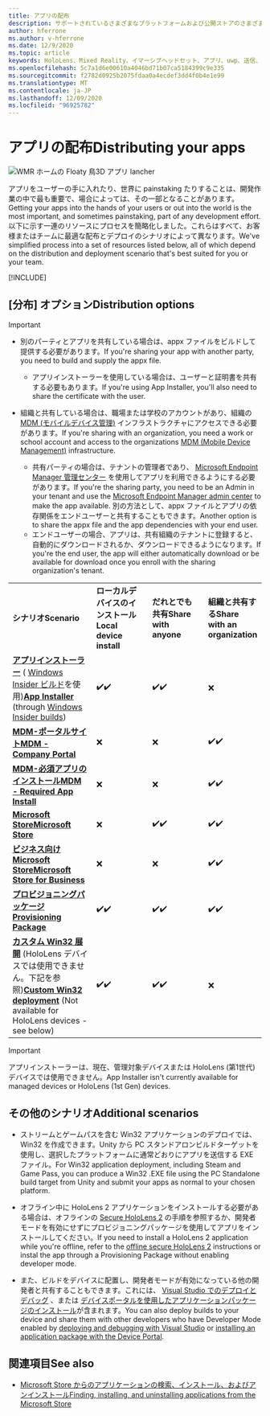 ```yaml
---
title: アプリの配布
description: サポートされているさまざまなプラットフォームおよび公開ストアのさまざまなディストリビューションオプションの概要です。
author: hferrone
ms.author: v-hferrone
ms.date: 12/9/2020
ms.topic: article
keywords: HoloLens、Mixed Reality、イマーシブヘッドセット、アプリ、uwp、送信、送信、フィルター、メタデータ、システム要件、キーワード、wack、認定、パッケージ、appx、販売促進
ms.openlocfilehash: 5c7a1d6e00610a4046bd71b07ca5184399c9e335
ms.sourcegitcommit: f2782d0925b2075fdaa0a4ecdef3dd4f0b4e1e99
ms.translationtype: MT
ms.contentlocale: ja-JP
ms.lasthandoff: 12/09/2020
ms.locfileid: "96925782"
---
```

# <a name="distributing-your-apps"></a><span data-ttu-id="2f414-104">アプリの配布</span><span class="sxs-lookup"><span data-stu-id="2f414-104">Distributing your apps</span></span>

![WMR ホームの Floaty 鳥3D アプリ lancher](images/distribute-hero-image.png)

<span data-ttu-id="2f414-106">アプリをユーザーの手に入れたり、世界に painstaking たりすることは、開発作業の中で最も重要で、場合によっては、その一部となることがあります。</span><span class="sxs-lookup"><span data-stu-id="2f414-106">Getting your apps into the hands of your users or out into the world is the most important, and sometimes painstaking, part of any development effort.</span></span> <span data-ttu-id="2f414-107">以下に示す一連のリソースにプロセスを簡略化しました。これらはすべて、お客様またはチームに最適な配布とデプロイのシナリオによって異なります。</span><span class="sxs-lookup"><span data-stu-id="2f414-107">We've simplified process into a set of resources listed below, all of which depend on the distribution and deployment scenario that's best suited for you or your team.</span></span>

[!INCLUDE[](includes/before-submission.md)]

## <a name="distribution-options"></a><span data-ttu-id="2f414-108">[分布] オプション</span><span class="sxs-lookup"><span data-stu-id="2f414-108">Distribution options</span></span>

> [!IMPORTANT]
> * <span data-ttu-id="2f414-109">別のパーティとアプリを共有している場合は、appx ファイルをビルドして提供する必要があります。</span><span class="sxs-lookup"><span data-stu-id="2f414-109">If you're sharing your app with another party, you need to build and supply the appx file.</span></span> 
>     * <span data-ttu-id="2f414-110">アプリインストーラーを使用している場合は、ユーザーと証明書を共有する必要もあります。</span><span class="sxs-lookup"><span data-stu-id="2f414-110">If you're using App Installer, you'll also need to share the certificate with the user.</span></span>
> 
> * <span data-ttu-id="2f414-111">組織と共有している場合は、職場または学校のアカウントがあり、組織の [MDM (モバイルデバイス管理)](https://docs.microsoft.com/hololens/hololens-enroll-mdm) インフラストラクチャにアクセスできる必要があります。</span><span class="sxs-lookup"><span data-stu-id="2f414-111">If you're sharing with an organization, you need a work or school account and access to the organizations [MDM (Mobile Device Management)](https://docs.microsoft.com/hololens/hololens-enroll-mdm) infrastructure.</span></span>  
>    * <span data-ttu-id="2f414-112">共有パーティの場合は、テナントの管理者であり、 [Microsoft Endpoint Manager 管理センター](https://docs.microsoft.com/mem/intune/apps/apps-deploy) を使用してアプリを利用できるようにする必要があります。</span><span class="sxs-lookup"><span data-stu-id="2f414-112">If you're the sharing party, you need to be an Admin in your tenant and use the [Microsoft Endpoint Manager admin center](https://docs.microsoft.com/mem/intune/apps/apps-deploy) to make the app available.</span></span> <span data-ttu-id="2f414-113">別の方法として、appx ファイルとアプリの依存関係をエンドユーザーと共有することもできます。</span><span class="sxs-lookup"><span data-stu-id="2f414-113">Another option is to share the appx file and the app dependencies with your end user.</span></span>
>    * <span data-ttu-id="2f414-114">エンドユーザーの場合、アプリは、共有組織のテナントに登録すると、自動的にダウンロードされるか、ダウンロードできるようになります。</span><span class="sxs-lookup"><span data-stu-id="2f414-114">If you're the end user, the app will either automatically download or be available for download once you enroll with the sharing organization's tenant.</span></span> 

<table>
<colgroup>
    <col width="33%" />
    <col width="22%" />
    <col width="22%" />
    <col width="22%" />
</colgroup>
<tr>
    <td><span data-ttu-id="2f414-115"><strong>シナリオ</strong></span><span class="sxs-lookup"><span data-stu-id="2f414-115"><strong>Scenario</strong></span></span></td>
    <td><span data-ttu-id="2f414-116"><strong>ローカルデバイスのインストール</strong></span><span class="sxs-lookup"><span data-stu-id="2f414-116"><strong>Local device install</strong></span></span></td>
    <td><span data-ttu-id="2f414-117"><strong>だれとでも共有</strong></span><span class="sxs-lookup"><span data-stu-id="2f414-117"><strong>Share with anyone</strong></span></span></td>
    <td><span data-ttu-id="2f414-118"><strong>組織と共有する</strong></span><span class="sxs-lookup"><span data-stu-id="2f414-118"><strong>Share with an organization</strong></span></span></td>
</tr>
<tr>
    <td><span data-ttu-id="2f414-119"><a href="https://docs.microsoft.com/hololens/app-deploy-app-installer"><strong>アプリインストーラー</strong></a> ( <a href="https://docs.microsoft.com/hololens/hololens-insider">Windows Insider ビルド</a>を使用)</span><span class="sxs-lookup"><span data-stu-id="2f414-119"><a href="https://docs.microsoft.com/hololens/app-deploy-app-installer"><strong>App Installer</strong></a> (through <a href="https://docs.microsoft.com/hololens/hololens-insider">Windows Insider builds</a>)</span></span></td>
    <td><span data-ttu-id="2f414-120">✔️</span><span class="sxs-lookup"><span data-stu-id="2f414-120">✔️</span></span></td>
    <td><span data-ttu-id="2f414-121">✔️</span><span class="sxs-lookup"><span data-stu-id="2f414-121">✔️</span></span></td>
    <td>❌</td>
</tr>
<tr>
    <td><span data-ttu-id="2f414-122"><a href="https://docs.microsoft.com/hololens/app-deploy-app-installer"><strong>MDM-ポータルサイト</strong></a></span><span class="sxs-lookup"><span data-stu-id="2f414-122"><a href="https://docs.microsoft.com/hololens/app-deploy-app-installer"><strong>MDM - Company Portal</strong></a></span></span></td>
    <td>❌</td>
    <td>❌</td>
    <td><span data-ttu-id="2f414-123">✔️</span><span class="sxs-lookup"><span data-stu-id="2f414-123">✔️</span></span></td>
</tr>
<tr>
    <td><span data-ttu-id="2f414-124"><a href="https://docs.microsoft.com/hololens/app-deploy-intune"><strong>MDM-必須アプリのインストール</strong></a></span><span class="sxs-lookup"><span data-stu-id="2f414-124"><a href="https://docs.microsoft.com/hololens/app-deploy-intune"><strong>MDM - Required App Install</strong></a></span></span></td>
    <td>❌</td>
    <td>❌</td>
    <td><span data-ttu-id="2f414-125">✔️</span><span class="sxs-lookup"><span data-stu-id="2f414-125">✔️</span></span></td>
</tr>
<tr>
    <td><span data-ttu-id="2f414-126"><a href="submitting-an-app-to-the-microsoft-store.md"><strong>Microsoft Store</strong></a></span><span class="sxs-lookup"><span data-stu-id="2f414-126"><a href="submitting-an-app-to-the-microsoft-store.md"><strong>Microsoft Store</strong></a></span></span></td>
    <td>❌</td>
    <td><span data-ttu-id="2f414-127">✔️</span><span class="sxs-lookup"><span data-stu-id="2f414-127">✔️</span></span></td>
    <td><span data-ttu-id="2f414-128">✔️</span><span class="sxs-lookup"><span data-stu-id="2f414-128">✔️</span></span></td>
</tr>
<tr>
    <td><span data-ttu-id="2f414-129"><a href="https://docs.microsoft.com/hololens/app-deploy-store-business"><strong>ビジネス向け Microsoft Store</strong></a></span><span class="sxs-lookup"><span data-stu-id="2f414-129"><a href="https://docs.microsoft.com/hololens/app-deploy-store-business"><strong>Microsoft Store for Business</strong></a></span></span></td>
    <td>❌</td>
    <td>❌</td>
    <td><span data-ttu-id="2f414-130">✔️</span><span class="sxs-lookup"><span data-stu-id="2f414-130">✔️</span></span></td>
</tr>
<tr>
    <td><span data-ttu-id="2f414-131"><a href="https://docs.microsoft.com/hololens/app-deploy-provisioning-package"><strong>プロビジョニングパッケージ</strong></a></span><span class="sxs-lookup"><span data-stu-id="2f414-131"><a href="https://docs.microsoft.com/hololens/app-deploy-provisioning-package"><strong>Provisioning Package</strong></a></span></span></td>
    <td><span data-ttu-id="2f414-132">✔️</span><span class="sxs-lookup"><span data-stu-id="2f414-132">✔️</span></span></td>
    <td><span data-ttu-id="2f414-133">✔️</span><span class="sxs-lookup"><span data-stu-id="2f414-133">✔️</span></span></td>
    <td><span data-ttu-id="2f414-134">✔️</span><span class="sxs-lookup"><span data-stu-id="2f414-134">✔️</span></span></td>
</tr>
<tr>
    <td><span data-ttu-id="2f414-135"><a href="#additional-scenarios"><strong>カスタム Win32 展開</strong></a> (HoloLens デバイスでは使用できません。下記を参照)</span><span class="sxs-lookup"><span data-stu-id="2f414-135"><a href="#additional-scenarios"><strong>Custom Win32 deployment</strong></a> (Not available for HoloLens devices - see below)</span></span></td>
    <td><span data-ttu-id="2f414-136">✔️</span><span class="sxs-lookup"><span data-stu-id="2f414-136">✔️</span></span></td>
    <td><span data-ttu-id="2f414-137">✔️</span><span class="sxs-lookup"><span data-stu-id="2f414-137">✔️</span></span></td>
    <td>❌</td>
</tr>
</table>

> [!IMPORTANT]
> <span data-ttu-id="2f414-138">アプリインストーラーは、現在、管理対象デバイスまたは HoloLens (第1世代) デバイスでは使用できません。</span><span class="sxs-lookup"><span data-stu-id="2f414-138">App Installer isn't currently available for managed devices or HoloLens (1st Gen) devices.</span></span>

## <a name="additional-scenarios"></a><span data-ttu-id="2f414-139">その他のシナリオ</span><span class="sxs-lookup"><span data-stu-id="2f414-139">Additional scenarios</span></span>

* <span data-ttu-id="2f414-140">ストリームとゲームパスを含む Win32 アプリケーションのデプロイでは、Win32 を作成できます。Unity から PC スタンドアロンビルドターゲットを使用し、選択したプラットフォームに通常どおりにアプリを送信する EXE ファイル。</span><span class="sxs-lookup"><span data-stu-id="2f414-140">For Win32 application deployment, including Steam and Game Pass, you can produce a Win32 .EXE file using the PC Standalone build target from Unity and submit your apps as normal to your chosen platform.</span></span> 

* <span data-ttu-id="2f414-141">オフライン中に HoloLens 2 アプリケーションをインストールする必要がある場合は、オフラインの [Secure HoloLens 2](https://docs.microsoft.com/hololens/hololens-common-scenarios-offline-secure) の手順を参照するか、開発者モードを有効にせずにプロビジョニングパッケージを使用してアプリをインストールしてください。</span><span class="sxs-lookup"><span data-stu-id="2f414-141">If you need to install a HoloLens 2 application while you're offline, refer to the [offline secure HoloLens 2](https://docs.microsoft.com/hololens/hololens-common-scenarios-offline-secure) instructions or instal the app through a Provisioning Package without enabling developer mode.</span></span>

* <span data-ttu-id="2f414-142">また、ビルドをデバイスに配置し、開発者モードが有効になっている他の開発者と共有することもできます。これには、 [Visual Studio でのデプロイとデバッグ](../develop/platform-capabilities-and-apis/using-visual-studio.md) 、または [デバイスポータルを使用したアプリケーションパッケージのインストール](https://docs.microsoft.com/hololens/holographic-custom-apps#installing-an-application-package-with-the-device-portal)が含まれます。</span><span class="sxs-lookup"><span data-stu-id="2f414-142">You can also deploy builds to your device and share them with other developers who have Developer Mode enabled by [deploying and debugging with Visual Studio](../develop/platform-capabilities-and-apis/using-visual-studio.md) or [installing an application package with the Device Portal](https://docs.microsoft.com/hololens/holographic-custom-apps#installing-an-application-package-with-the-device-portal).</span></span>

## <a name="see-also"></a><span data-ttu-id="2f414-143">関連項目</span><span class="sxs-lookup"><span data-stu-id="2f414-143">See also</span></span>
* [<span data-ttu-id="2f414-144">Microsoft Store からのアプリケーションの検索、インストール、およびアンインストール</span><span class="sxs-lookup"><span data-stu-id="2f414-144">Finding, installing, and uninstalling applications from the Microsoft Store</span></span>](https://docs.microsoft.com/hololens/holographic-store-apps)

<!-- ## Submitting to the Microsoft Store

You've finally made it to the last step on your distribution journey, actually getting your app into the Microsoft Store! Our [submission guidelines](submitting-an-app-to-the-microsoft-store.md) article will take you through: 

* Partner Center registration 
* Asset preparation
* App packaging
* Testing
* Final submission process

You can even give out free trials to get future consumers excited about your new immersive experience. Once your app is listed on the Microsoft Store you can sit back, engage with your expanding user community, and think about all the new features you want to add! -->
